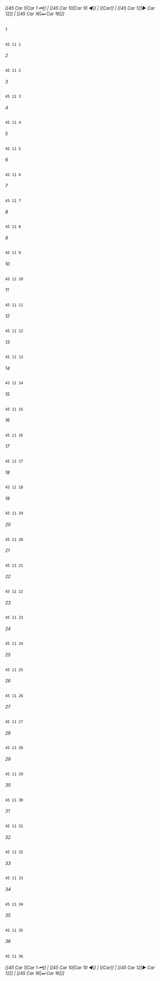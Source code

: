 
###### [[45 Car 1|Car 1 ⏮]] | [[45 Car 10|Car 10 ◀]] | [[Car]] | [[45 Car 12|▶ Car 12]] | [[45 Car 16|⏭ Car 16|]]

###### 1
``` verse
45 11 1 
```
###### 2
``` verse
45 11 2 
```
###### 3
``` verse
45 11 3 
```
###### 4
``` verse
45 11 4 
```
###### 5
``` verse
45 11 5 
```
###### 6
``` verse
45 11 6 
```
###### 7
``` verse
45 11 7 
```
###### 8
``` verse
45 11 8 
```
###### 9
``` verse
45 11 9 
```
###### 10
``` verse
45 11 10 
```
###### 11
``` verse
45 11 11 
```
###### 12
``` verse
45 11 12 
```
###### 13
``` verse
45 11 13 
```
###### 14
``` verse
45 11 14 
```
###### 15
``` verse
45 11 15 
```
###### 16
``` verse
45 11 16 
```
###### 17
``` verse
45 11 17 
```
###### 18
``` verse
45 11 18 
```
###### 19
``` verse
45 11 19 
```
###### 20
``` verse
45 11 20 
```
###### 21
``` verse
45 11 21 
```
###### 22
``` verse
45 11 22 
```
###### 23
``` verse
45 11 23 
```
###### 24
``` verse
45 11 24 
```
###### 25
``` verse
45 11 25 
```
###### 26
``` verse
45 11 26 
```
###### 27
``` verse
45 11 27 
```
###### 28
``` verse
45 11 28 
```
###### 29
``` verse
45 11 29 
```
###### 30
``` verse
45 11 30 
```
###### 31
``` verse
45 11 31 
```
###### 32
``` verse
45 11 32 
```
###### 33
``` verse
45 11 33 
```
###### 34
``` verse
45 11 34 
```
###### 35
``` verse
45 11 35 
```
###### 36
``` verse
45 11 36 
```

###### [[45 Car 1|Car 1 ⏮]] | [[45 Car 10|Car 10 ◀]] | [[Car]] | [[45 Car 12|▶ Car 12]] | [[45 Car 16|⏭ Car 16|]]

